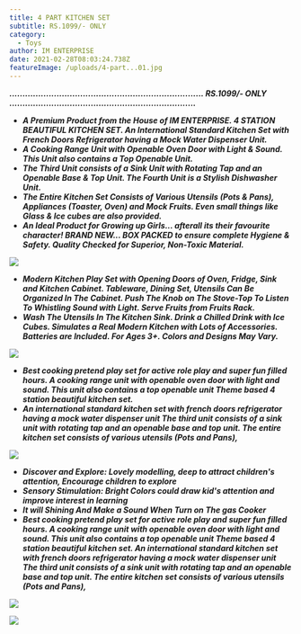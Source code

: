 ```yaml
---
title: 4 PART KITCHEN SET
subtitle: RS.1099/- ONLY
category:
  - Toys
author: IM ENTERPRISE
date: 2021-02-28T08:03:24.738Z
featureImage: /uploads/4-part...01.jpg
---
```

 



***..........................................................................    RS.1099/- ONLY  .......................................................................***

* ***A Premium Product from the House of IM ENTERPRISE.  4 STATION BEAUTIFUL KITCHEN SET. An International Standard Kitchen Set with French Doors Refrigerator having a Mock Water Dispenser Unit.*** 
* ***A Cooking Range Unit with Openable Oven Door with Light & Sound. This Unit also contains a Top Openable Unit.*** 
* ***The Third Unit consists of a Sink Unit with Rotating Tap and an Openable Base & Top Unit. The Fourth Unit is a Stylish Dishwasher Unit.*** 
* ***The Entire Kitchen Set Consists of Various Utensils (Pots & Pans), Appliances (Toaster, Oven) and Mock Fruits. Even small things like Glass & Ice cubes are also provided.*** 
* ***An Ideal Product for Growing up Girls... afterall its their favourite character! BRAND NEW... BOX PACKED to ensure complete Hygiene & Safety. Quality Checked for Superior, Non-Toxic Material.***

![](/uploads/4-part...01.jpg)

* ***Modern Kitchen Play Set with Opening Doors of Oven, Fridge, Sink and Kitchen Cabinet. Tableware, Dining Set, Utensils Can Be Organized In The Cabinet. Push The Knob on The Stove-Top To Listen To Whistling Sound with Light. Serve Fruits from Fruits Rack.*** 
* ***Wash The Utensils In The Kitchen Sink. Drink a Chilled Drink with Ice Cubes. Simulates a Real Modern Kitchen with Lots of Accessories. Batteries are Included. For Ages 3+. Colors and Designs May Vary.***

![](/uploads/4-part...03.jpg)

* ***Best cooking pretend play set for active role play and super fun filled hours. A cooking range unit with openable oven door with light and sound. This unit also contains a top openable unit Theme based 4 station beautiful kitchen set.*** 
* ***An international standard kitchen set with french doors refrigerator having a mock water dispenser unit The third unit consists of a sink unit with rotating tap and an openable base and top unit. The entire kitchen set consists of various utensils (Pots and Pans),***

![](/uploads/4-part...04.jpg)

* ***Discover and Explore: Lovely modelling, deep to attract children's attention, Encourage children to explore***
* ***Sensory Stimulation: Bright Colors could draw kid's attention and improve interest in learning***
* ***It will Shining And Make a Sound When Turn on The gas Cooker***
* ***Best cooking pretend play set for active role play and super fun filled hours. A cooking range unit with openable oven door with light and sound. This unit also contains a top openable unit Theme based 4 station beautiful kitchen set. An international standard kitchen set with french doors refrigerator having a mock water dispenser unit The third unit consists of a sink unit with rotating tap and an openable base and top unit. The entire kitchen set consists of various utensils (Pots and Pans),***

![](/uploads/4-part...07.jpg)

![](/uploads/4-part...06.jpg)